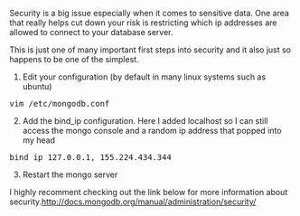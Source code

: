 Security is a big issue especially when it comes to sensitive data. One area that really helps cut down your risk is restricting which ip addresses are allowed to connect to your database server.

This is just one of many important first steps into security and it also just so happens to be one of the simplest.

1. Edit your configuration (by default in many linux systems such as ubuntu)
<pre>vim /etc/mongodb.conf</pre>

2. Add the bind_ip configuration. Here I added localhost so I can still access the mongo console and a random ip address that popped into my head
<pre>bind_ip 127.0.0.1, 155.224.434.344</pre>

3. Restart the mongo server

I highly recomment checking out the link below for more information about security.http://docs.mongodb.org/manual/administration/security/
